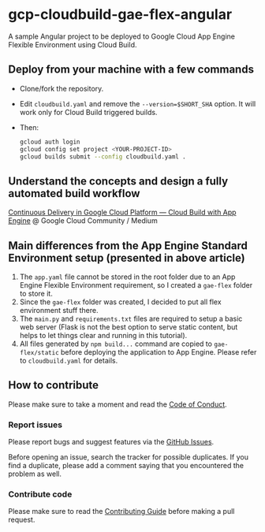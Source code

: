 # gcp-cloudbuild-gae-flex-angular

A sample Angular project to be deployed to Google Cloud App Engine Flexible Environment using Cloud
Build.

## Deploy from your machine with a few commands

- Clone/fork the repository.
- Edit `cloudbuild.yaml` and remove the `--version=$SHORT_SHA` option. It will work only for Cloud
  Build triggered builds.
- Then:

  ```sh
  gcloud auth login
  gcloud config set project <YOUR-PROJECT-ID>
  gcloud builds submit --config cloudbuild.yaml .
  ```

## Understand the concepts and design a fully automated build workflow

[Continuous Delivery in Google Cloud Platform — Cloud Build with App
Engine](https://medium.com/google-cloud/continuous-delivery-in-google-cloud-platform-cloud-build-with-app-engine-8355d3a11ff5)
@ Google Cloud Community / Medium

## Main differences from the App Engine Standard Environment setup (presented in above article)

1. The `app.yaml` file cannot be stored in the root folder due to an App Engine Flexible Environment
   requirement, so I created a `gae-flex` folder to store it.
1. Since the `gae-flex` folder was created, I decided to put all flex environment stuff there.
1. The `main.py` and `requirements.txt` files are required to setup a basic web server (Flask is not
   the best option to serve static content, but helps to let things clear and running in this
   tutorial).
1. All files generated by `npm build...` command are copied to `gae-flex/static` before deploying
   the application to App Engine. Please refer to `cloudbuild.yaml` for details.

## How to contribute

Please make sure to take a moment and read the [Code of
Conduct](https://github.com/ricardolsmendes/gcp-cloudbuild-gae-flex-angular/blob/master/.github/CODE_OF_CONDUCT.md).

### Report issues

Please report bugs and suggest features via the [GitHub
Issues](https://github.com/ricardolsmendes/gcp-cloudbuild-gae-flex-angular/issues).

Before opening an issue, search the tracker for possible duplicates. If you find a duplicate, please
add a comment saying that you encountered the problem as well.

### Contribute code

Please make sure to read the [Contributing
Guide](https://github.com/ricardolsmendes/gcp-cloudbuild-gae-flex-angular/blob/master/.github/CONTRIBUTING.md)
before making a pull request.
